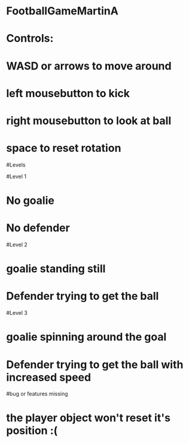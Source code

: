# FootballGameMartinA

# Controls:
# WASD or arrows to move around
# left mousebutton to kick
# right mousebutton to look at ball
# space to reset rotation


#Levels

#Level 1
# No goalie
# No defender


#Level 2
# goalie standing still
# Defender trying to get the ball


#Level 3
# goalie spinning around the goal
# Defender trying to get the ball with increased speed


#bug or features missing

# the player object won't reset it's position :(
